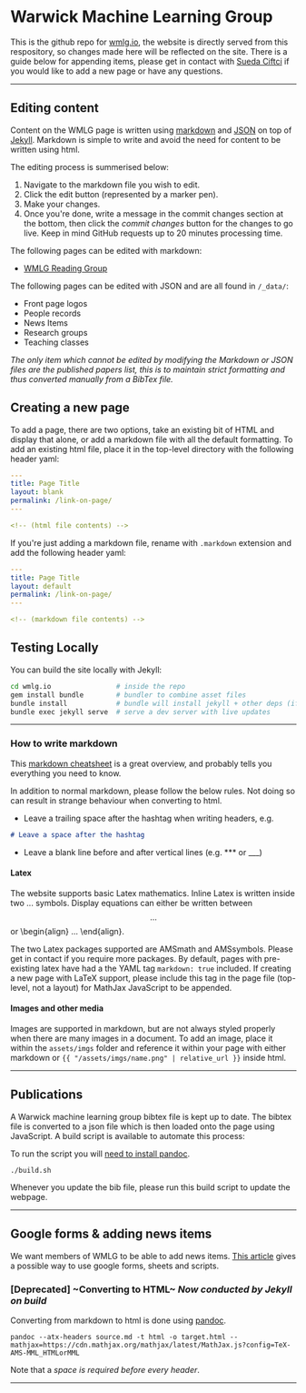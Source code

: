 # Warwick Machine Learning Group

This is the github repo for [wmlg.io](http://www.wmlg.io), the website is directly served from this respository, so changes made here will be reflected on the site. There is a guide below for appending items, please get in contact with [Sueda Ciftci](https://warwick.ac.uk/fac/sci/dcs/people/sueda_ciftci/) if you would like to add a new page or have any questions.

***

## Editing content

Content on the WMLG page is written using [markdown](https://en.wikipedia.org/wiki/Markdown) and [JSON](https://en.wikipedia.org/wiki/JSON) on top of [Jekyll](https://jekyllrb.com/). Markdown is simple to write and avoid the need for content to be written using html.

The editing process is summerised below:

1. Navigate to the markdown file you wish to edit.
2. Click the edit button (represented by a marker pen).
3. Make your changes.
4. Once you're done, write a message in the commit changes section at the bottom, then click the *commit changes* button for the changes to go live. Keep in mind GitHub requests up to 20 minutes processing time.

The following pages can be edited with markdown:

- [WMLG Reading Group](https://github.com/PatrickOHara/wmlg/blob/development/wmlg-reading-group.markdown)

The following pages can be edited with JSON and are all found in `/_data/`:

- Front page logos
- People records
- News Items
- Research groups
- Teaching classes

*The only item which cannot be edited by modifying the Markdown or JSON files are the published papers list, this is to maintain strict formatting and thus converted manually from a BibTex file.*
<!-- A notification is now sent to the web admin for the page. They will review the changes then notify you once the changes are live. -->

## Creating a new page

To add a page, there are two options, take an existing bit of HTML and display that alone, or add a markdown file with all the default formatting. To add an existing html file, place it in the top-level directory with the following header yaml:

```yaml
---
title: Page Title
layout: blank
permalink: /link-on-page/
---

<!-- (html file contents) -->
```

If you're just adding a markdown file, rename with `.markdown` extension and add the following header yaml:

```yaml
---
title: Page Title
layout: default
permalink: /link-on-page/
---

<!-- (markdown file contents) -->
```

## Testing Locally

You can build the site locally with Jekyll:

```bash
cd wmlg.io                # inside the repo
gem install bundle        # bundler to combine asset files
bundle install            # bundle will install jekyll + other deps (if there are any)
bundle exec jekyll serve  # serve a dev server with live updates
```

***

### How to write markdown

This [markdown cheatsheet](https://github.com/adam-p/markdown-here/wiki/Markdown-Cheatsheet#lists) is a great overview, and probably tells you everything you need to know.

In addition to normal markdown, please follow the below rules. Not doing so can result in strange behaviour when converting to html.

- Leave a trailing space after the hashtag when writing headers, e.g.

 ```markdown
# Leave a space after the hashtag
 ```

- Leave a blank line before and after vertical lines (e.g. *** or ___)

#### Latex

The website supports basic Latex mathematics. Inline Latex is written inside two $...$ symbols. Display equations can either be written between $$...$$ or \begin{align} ... \end{align}.

The two Latex packages supported are AMSmath and AMSsymbols. Please get in contact if you require more packages. By default, pages with pre-existing latex have had a the YAML tag `markdown: true` included. If creating a new page with LaTeX support, please include this tag in the page file (top-level, not a layout) for MathJax JavaScript to be appended.

#### Images and other media

Images are supported in markdown, but are not always styled properly when there are many images in a document. To add an image, place it within the `assets/imgs` folder and reference it within your page with either markdown or `{{ "/assets/imgs/name.png" | relative_url }}` inside html.

***

## Publications

A Warwick machine learning group bibtex file is kept up to date.
The bibtex file is converted to a json file which is then loaded onto the page using JavaScript.
A build script is available to automate this process:

To run the script you will [need to install pandoc](https://pandoc.org/installing.html).

```console
./build.sh
```

Whenever you update the bib file, please run this build script to update the webpage.

***

## Google forms & adding news items

We want members of WMLG to be able to add news items. [This article](https://medium.freecodecamp.org/use-google-sheets-and-google-apps-script-to-build-a-blog-cms-c2eab3fb0b2b) gives a possible way to use google forms, sheets and scripts.

### [Deprecated] ~Converting to HTML~ *Now conducted by Jekyll on build*

Converting from markdown to html is done using [pandoc](https://pandoc.org).

```console
pandoc --atx-headers source.md -t html -o target.html --mathjax=https://cdn.mathjax.org/mathjax/latest/MathJax.js?config=TeX-AMS-MML_HTMLorMML
```

Note that a *space is required before every header*.

***
